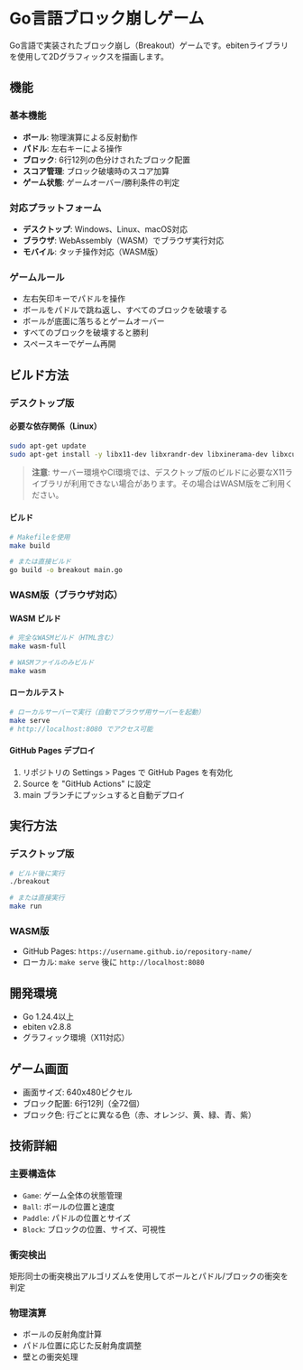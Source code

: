 # Go言語ブロック崩しゲーム

Go言語で実装されたブロック崩し（Breakout）ゲームです。ebitenライブラリを使用して2Dグラフィックスを描画します。

## 機能

### 基本機能
- **ボール**: 物理演算による反射動作
- **パドル**: 左右キーによる操作
- **ブロック**: 6行12列の色分けされたブロック配置
- **スコア管理**: ブロック破壊時のスコア加算
- **ゲーム状態**: ゲームオーバー/勝利条件の判定

### 対応プラットフォーム
- **デスクトップ**: Windows、Linux、macOS対応
- **ブラウザ**: WebAssembly（WASM）でブラウザ実行対応
- **モバイル**: タッチ操作対応（WASM版）

### ゲームルール
- 左右矢印キーでパドルを操作
- ボールをパドルで跳ね返し、すべてのブロックを破壊する
- ボールが底面に落ちるとゲームオーバー
- すべてのブロックを破壊すると勝利
- スペースキーでゲーム再開

## ビルド方法

### デスクトップ版

#### 必要な依存関係（Linux）
```bash
sudo apt-get update
sudo apt-get install -y libx11-dev libxrandr-dev libxinerama-dev libxcursor-dev libxi-dev libgl1-mesa-dev libxxf86vm-dev
```

> **注意**: サーバー環境やCI環境では、デスクトップ版のビルドに必要なX11ライブラリが利用できない場合があります。その場合はWASM版をご利用ください。

#### ビルド
```bash
# Makefileを使用
make build

# または直接ビルド
go build -o breakout main.go
```

### WASM版（ブラウザ対応）

#### WASM ビルド
```bash
# 完全なWASMビルド（HTML含む）
make wasm-full

# WASMファイルのみビルド
make wasm
```

#### ローカルテスト
```bash
# ローカルサーバーで実行（自動でブラウザ用サーバーを起動）
make serve
# http://localhost:8080 でアクセス可能
```

#### GitHub Pages デプロイ
1. リポジトリの Settings > Pages で GitHub Pages を有効化
2. Source を "GitHub Actions" に設定
3. main ブランチにプッシュすると自動デプロイ

## 実行方法

### デスクトップ版
```bash
# ビルド後に実行
./breakout

# または直接実行
make run
```

### WASM版
- GitHub Pages: `https://username.github.io/repository-name/`
- ローカル: `make serve` 後に `http://localhost:8080`

## 開発環境

- Go 1.24.4以上
- ebiten v2.8.8
- グラフィック環境（X11対応）

## ゲーム画面

- 画面サイズ: 640x480ピクセル
- ブロック配置: 6行12列（全72個）
- ブロック色: 行ごとに異なる色（赤、オレンジ、黄、緑、青、紫）

## 技術詳細

### 主要構造体
- `Game`: ゲーム全体の状態管理
- `Ball`: ボールの位置と速度
- `Paddle`: パドルの位置とサイズ
- `Block`: ブロックの位置、サイズ、可視性

### 衝突検出
矩形同士の衝突検出アルゴリズムを使用してボールとパドル/ブロックの衝突を判定

### 物理演算
- ボールの反射角度計算
- パドル位置に応じた反射角度調整
- 壁との衝突処理